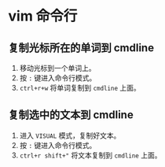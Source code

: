 # vim 命令行

## 复制光标所在的单词到 cmdline

1. 移动光标到一个单词上。
2. 按 `:` 键进入命令行模式。
3. `ctrl+r+w` 将单词复制到 `cmdline` 上面。

## 复制选中的文本到 cmdline

1. 进入 `VISUAL` 模式，复制好文本。
2. 按 `:` 键进入命令行模式。
3. `ctrl+r shift+"` 将文本复制到 `cmdline` 上面。

